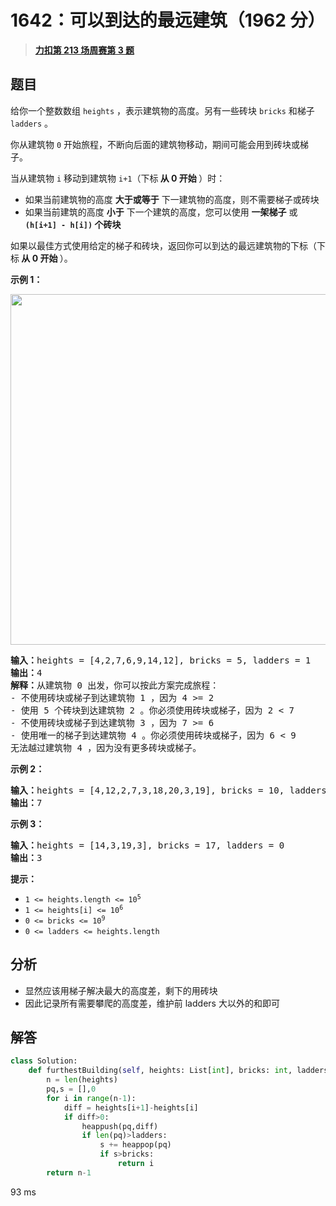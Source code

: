 # 1642：可以到达的最远建筑（1962 分）


> <u>**[力扣第 213 场周赛第 3 题](https://leetcode.cn/problems/furthest-building-you-can-reach/)**</u>

## 题目

<p>给你一个整数数组 <code>heights</code> ，表示建筑物的高度。另有一些砖块 <code>bricks</code> 和梯子 <code>ladders</code> 。</p>

<p>你从建筑物 <code>0</code> 开始旅程，不断向后面的建筑物移动，期间可能会用到砖块或梯子。</p>

<p>当从建筑物 <code>i</code> 移动到建筑物 <code>i+1</code>（下标<strong> 从 0 开始 </strong>）时：</p>

<ul>
<li>如果当前建筑物的高度 <strong>大于或等于</strong> 下一建筑物的高度，则不需要梯子或砖块</li>
<li>如果当前建筑的高度 <strong>小于</strong> 下一个建筑的高度，您可以使用 <strong>一架梯子</strong> 或 <strong><code>(h[i+1] - h[i])</code> 个砖块</strong></li>
</ul>
如果以最佳方式使用给定的梯子和砖块，返回你可以到达的最远建筑物的下标（下标<strong> 从 0 开始 </strong>）。



<p><strong>示例 1：</strong></p>
<img alt="" src="https://assets.leetcode-cn.com/aliyun-lc-upload/uploads/2020/10/31/q4.gif" style="width: 562px; height: 561px;" />
<pre>
<strong>输入：</strong>heights = [4,2,7,6,9,14,12], bricks = 5, ladders = 1
<strong>输出：</strong>4
<strong>解释：</strong>从建筑物 0 出发，你可以按此方案完成旅程：
- 不使用砖块或梯子到达建筑物 1 ，因为 4 >= 2
- 使用 5 个砖块到达建筑物 2 。你必须使用砖块或梯子，因为 2 < 7
- 不使用砖块或梯子到达建筑物 3 ，因为 7 >= 6
- 使用唯一的梯子到达建筑物 4 。你必须使用砖块或梯子，因为 6 < 9
无法越过建筑物 4 ，因为没有更多砖块或梯子。
</pre>

<p><strong>示例 2：</strong></p>

<pre>
<strong>输入：</strong>heights = [4,12,2,7,3,18,20,3,19], bricks = 10, ladders = 2
<strong>输出：</strong>7
</pre>

<p><strong>示例 3：</strong></p>

<pre>
<strong>输入：</strong>heights = [14,3,19,3], bricks = 17, ladders = 0
<strong>输出：</strong>3
</pre>



<p><strong>提示：</strong></p>

<ul>
<li><code>1 <= heights.length <= 10<sup>5</sup></code></li>
<li><code>1 <= heights[i] <= 10<sup>6</sup></code></li>
<li><code>0 <= bricks <= 10<sup>9</sup></code></li>
<li><code>0 <= ladders <= heights.length</code></li>
</ul>


## 分析

- 显然应该用梯子解决最大的高度差，剩下的用砖块
- 因此记录所有需要攀爬的高度差，维护前 ladders 大以外的和即可

## 解答

```python
class Solution:
    def furthestBuilding(self, heights: List[int], bricks: int, ladders: int) -> int:
        n = len(heights)
        pq,s = [],0
        for i in range(n-1):
            diff = heights[i+1]-heights[i]
            if diff>0:
                heappush(pq,diff)
                if len(pq)>ladders:
                    s += heappop(pq)
                    if s>bricks:
                        return i
        return n-1
```
93 ms


